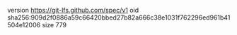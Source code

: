 version https://git-lfs.github.com/spec/v1
oid sha256:909d2f0886a59c66420bbed27b82a666c38e1031f762296ed961b41504e12006
size 779
